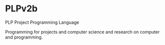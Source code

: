 # PLPv2b
PLP Project Programming Language

Programming for projects and computer science and research on computer and programming.
